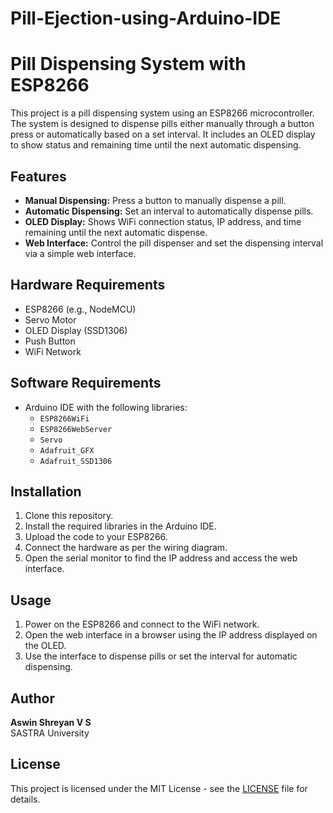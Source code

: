 # Pill-Ejection-using-Arduino-IDE

# Pill Dispensing System with ESP8266

This project is a pill dispensing system using an ESP8266 microcontroller. The system is designed to dispense pills either manually through a button press or automatically based on a set interval. It includes an OLED display to show status and remaining time until the next automatic dispensing.

## Features

- **Manual Dispensing:** Press a button to manually dispense a pill.
- **Automatic Dispensing:** Set an interval to automatically dispense pills.
- **OLED Display:** Shows WiFi connection status, IP address, and time remaining until the next automatic dispense.
- **Web Interface:** Control the pill dispenser and set the dispensing interval via a simple web interface.

## Hardware Requirements

- ESP8266 (e.g., NodeMCU)
- Servo Motor
- OLED Display (SSD1306)
- Push Button
- WiFi Network

## Software Requirements

- Arduino IDE with the following libraries:
  - `ESP8266WiFi`
  - `ESP8266WebServer`
  - `Servo`
  - `Adafruit_GFX`
  - `Adafruit_SSD1306`

## Installation

1. Clone this repository.
2. Install the required libraries in the Arduino IDE.
3. Upload the code to your ESP8266.
4. Connect the hardware as per the wiring diagram.
5. Open the serial monitor to find the IP address and access the web interface.

## Usage

1. Power on the ESP8266 and connect to the WiFi network.
2. Open the web interface in a browser using the IP address displayed on the OLED.
3. Use the interface to dispense pills or set the interval for automatic dispensing.

## Author

**Aswin Shreyan V S**  
SASTRA University

## License

This project is licensed under the MIT License - see the [LICENSE](LICENSE) file for details.
